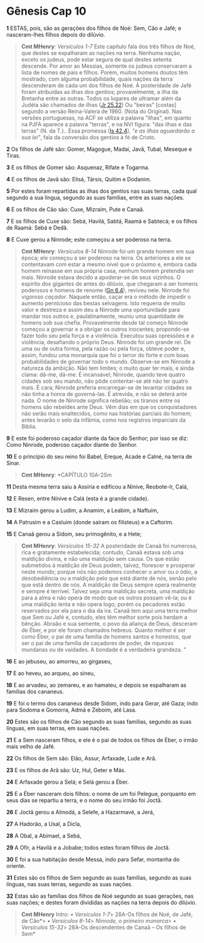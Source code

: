 # Gênesis Cap 10

**1** 	ESTAS, pois, são as gerações dos filhos de Noé: Sem, Cão e Jafé; e nasceram-lhes filhos depois do dilúvio.

> **Cmt MHenry**: *Versículos 1-7* Este capítulo fala dos três filhos de Noé, que destes se espalharam as nações na terra. Nenhuma nação, exceto os judeus, pode estar segura de qual destes setenta descende. Por amor ao Messias, somente os judeus conservaram a lista de nomes de pais e filhos. Porém, muitos homens doutos têm mostrado, com alguma probabilidade, quais nações da terra descenderam de cada um dos filhos de Noé. À posteridade de Jafé foram atribuídas as ilhas dos gentios; provavelmente, a ilha da Bretanha entre as outras. Todos os lugares de ultramar além da Judéia são chamados de ilhas ([Jr 25.22](../24A-Jr/25.md#22)) Ou "beiras" [costas] segundo a versão Reina-Valera de 1960. (Nota do Original). Nas versões portuguesas, na ACF se utiliza a palavra "ilhas", em quanto na PJFA aparece a palavra "terras", e na NVI figura: "das ilhas e das terras" (N. da T.).. Essa promessa ([Is 42.4](../23A-Is/42.md#4)), *"e as ilhas aguardarão a sua lei"*, fala da conversão dos gentios à fé de Cristo.

**2** 	Os filhos de Jafé são: Gomer, Magogue, Madai, Javã, Tubal, Meseque e Tiras.

**3** 	E os filhos de Gomer são: Asquenaz, Rifate e Togarma.

**4** 	E os filhos de Javã são: Elisá, Társis, Quitim e Dodanim.

**5** 	Por estes foram repartidas as ilhas dos gentios nas suas terras, cada qual segundo a sua língua, segundo as suas famílias, entre as suas nações.

**6** 	E os filhos de Cão são: Cuxe, Mizraim, Pute e Canaã.

**7** 	E os filhos de Cuxe são: Sebá, Havilá, Sabtá, Raamá e Sabtecá; e os filhos de Raamá: Sebá e Dedã.

**8** 	E Cuxe gerou a Ninrode; este começou a ser poderoso na terra.

> **Cmt MHenry**: *Versículos 8-14* Ninrode foi um grande homem em sua época; ele começou a ser poderoso na terra. Os anteriores a ele se contentavam com estar a mesmo nível que o próximo e, embora cada homem reinasse em sua própria casa, nenhum homem pretendia ser mais. Ninrode estava decido a apoderar-se de seus vizinhos. O espírito dos gigantes de antes do dilúvio, que chegaram a ser homens poderosos e homens de renome ([Gn 6.4](../01A-Gn/06.md#4)), reviveu nele. Ninrode foi vigoroso *caçador*. Naquele então, caçar era o método de impedir o aumento pernicioso das bestas selvagens. Isto requeria de muito valor e destreza e assim deu a Ninrode uma oportunidade para mandar nos outros e, paulatinamente, reuniu uma quantidade de homens sob sua chefia. Provavelmente desde tal começo Ninrode começou a governar e a obrigar os outros inocentes; propondo-se fazer todo seu pela força e a violência. Executou suas opressões e a violência, desafiando o próprio Deus. Ninrode foi um grande *rei*. De uma ou de outra forma, pela razão ou pela força, obteve poder e, assim, fundou uma monarquia que foi o terror do forte e com boas probabilidades de governar todo o mundo. Observe-se em Ninrode a natureza da ambição. Não tem limites; o muito quer ter mais, e ainda clama: dá-me, dá-me. É incansável; Ninrode, quando teve quatro cidades sob seu mando, não pôde contentar-se até não ter quatro mais. É cara; Ninrode preferia encarregar-se de levantar cidades se não tinha a honra de governá-las. É atrevida, e não se deterá ante nada. O nome de Ninrode significa rebelião; os tiranos entre os homens são rebeldes ante Deus. Vêm dias em que os conquistadores não serão mais enaltecidos, como nas histórias parciais do homem; antes levarão o selo da infâmia, como nos registros imparciais da Bíblia.

**9** 	E este foi poderoso caçador diante da face do Senhor; por isso se diz: Como Ninrode, poderoso caçador diante do Senhor.

**10** 	E o princípio do seu reino foi Babel, Ereque, Acade e Calné, na terra de Sinar.

> **Cmt MHenry**: *CAPÍTULO 10A-2Sm

**11** 	Desta mesma terra saiu à Assíria e edificou a Nínive, Reobote-Ir, Calá,

**12** 	E Resen, entre Nínive e Calá (esta é a grande cidade).

**13** 	E Mizraim gerou a Ludim, a Anamim, a Leabim, a Naftuim,

**14** 	A Patrusim e a Casluim (donde saíram os filisteus) e a Caftorim.

**15** 	E Canaã gerou a Sidom, seu primogênito, e a Hete;

> **Cmt MHenry**: *Versículos 15-32* A posteridade de Canaã foi numerosa, rica e gratamente estabelecida; contudo, Canaã estava sob uma maldição divina, e não uma maldição sem causa. Os que estão submetidos à maldição de Deus podem, talvez, florescer e prosperar neste mundo; porque nós não podemos conhecer o amor ou o ódio, a desobediência ou a maldição pelo que está diante de nós, senão pelo que está dentro de nós. A maldição de Deus sempre opera realmente e sempre é terrível. Talvez seja uma maldição secreta, uma maldição para a alma e não opera de modo que os outros possam vê-la; ou é uma maldição lenta e não opera logo; porém os pecadores estão reservados por ela para o dia da ira. Canaã tem aqui uma terra melhor que Sem ou Jafé e, contudo, eles têm melhor sorte pois herdam a bênção. Abraão e sua semente, o povo da aliança de Deus, desceram de Éber, e por ele foram chamados hebreus. Quanto melhor é ser como Éber, o pai de uma família de homens santos e honestos, que ser o pai de uma família de caçadores de poder, de riquezas mundanas ou de vaidades. A bondade é a verdadeira grandeza. "

**16** 	E ao jebuseu, ao amorreu, ao girgaseu,

**17** 	E ao heveu, ao arqueu, ao sineu,

**18** 	E ao arvadeu, ao zemareu, e ao hamateu, e depois se espalharam as famílias dos cananeus.

**19** 	E foi o termo dos cananeus desde Sidom, indo para Gerar, até Gaza; indo para Sodoma e Gomorra, Admá e Zeboim, até Lasa.

**20** 	Estes são os filhos de Cão segundo as suas famílias, segundo as suas línguas, em suas terras, em suas nações.

**21** 	E a Sem nasceram filhos, e ele é o pai de todos os filhos de Éber, o irmão mais velho de Jafé.

**22** 	Os filhos de Sem são: Elão, Assur, Arfaxade, Lude e Arã.

**23** 	E os filhos de Arã são: Uz, Hul, Geter e Más.

**24** 	E Arfaxade gerou a Selá; e Selá gerou a Éber.

**25** 	E a Éber nasceram dois filhos: o nome de um foi Pelegue, porquanto em seus dias se repartiu a terra, e o nome do seu irmão foi Joctã.

**26** 	E Joctã gerou a Almodá, a Selefe, a Hazarmavé, a Jerá,

**27** 	A Hadorão, a Usal, a Dicla,

**28** 	A Obal, a Abimael, a Sebá,

**29** 	A Ofir, a Havilá e a Jobabe; todos estes foram filhos de Joctã.

**30** 	E foi a sua habitação desde Messa, indo para Sefar, montanha do oriente.

**31** 	Estes são os filhos de Sem segundo as suas famílias, segundo as suas línguas, nas suas terras, segundo as suas nações.

**32** 	Estas são as famílias dos filhos de Noé segundo as suas gerações, nas suas nações; e destes foram divididas as nações na terra depois do dilúvio.


> **Cmt MHenry** Intro: *• Versículos 1-7*> 28A-Os filhos de Noé, de Jafé, de Cão*> *• Versículos 8-14*> *Ninrode, o primeiro monarca*> *• Versículos 15-32*> 28A-Os descendentes de Canaã – Os filhos de Sem*